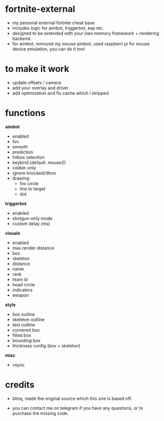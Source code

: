 # fortnite-external
- my personal external fortnite cheat base
- includes logic for aimbot, triggerbot, esp etc.
- designed to be extended with your own memory framework + rendering backend.
- for aimbot, removed my mouse aimbot, used raspberri pi for mouse device emulation, you can do it too!
# to make it work
- update offsets / camera
- add your overlay and driver
- add optimization and fix cache which i stripped

# functions
**aimbot**
- enabled
- fov
- smooth
- prediction
- hitbox selection
- keybind (default: mouse2)
- visible-only
- ignore knocked/dbno
- drawing:
  - fov circle
  - line to target
  - dot

**triggerbot**
- enabled
- shotgun-only mode
- custom delay (ms)

**visuals**
- enabled
- max render distance
- box
- skeleton
- distance
- name
- rank
- team id
- head circle
- indicators
- weapon

**style**
- box outline
- skeleton outline
- text outline
- cornered box
- filled box
- bounding box
- thickness config (box + skeleton)

**misc**
- vsync


# credits
- blinq, made the original source which this one is based off.

- you can contact me on telegram if you have any questions, or to purchase the missing code.

